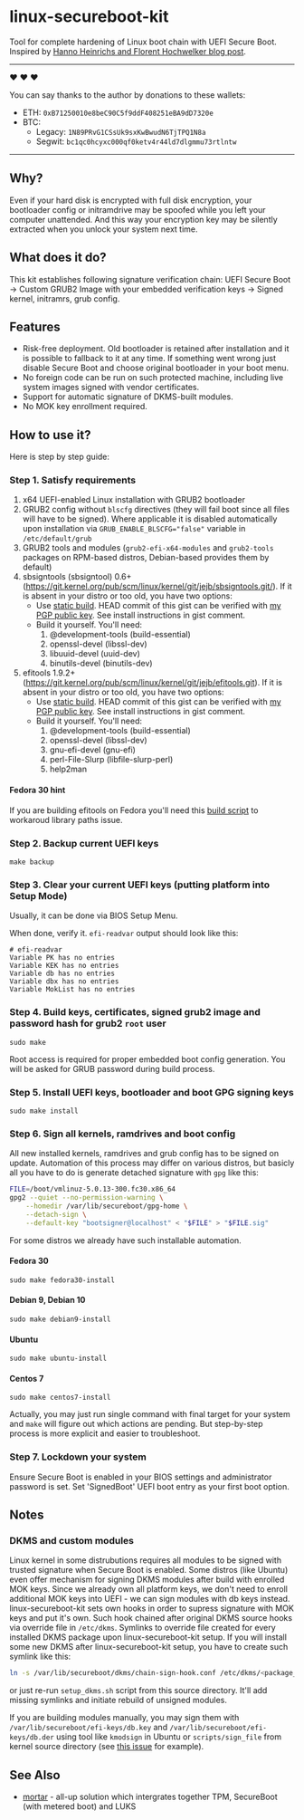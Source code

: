 # linux-secureboot-kit
Tool for complete hardening of Linux boot chain with UEFI Secure Boot. Inspired by [Hanno Heinrichs and Florent Hochwelker blog post](https://www.crowdstrike.com/blog/enhancing-secure-boot-chain-on-fedora-29/).

---

:heart: :heart: :heart:

You can say thanks to the author by donations to these wallets:

- ETH: `0xB71250010e8beC90C5f9ddF408251eBA9dD7320e`
- BTC:
  - Legacy: `1N89PRvG1CSsUk9sxKwBwudN6TjTPQ1N8a`
  - Segwit: `bc1qc0hcyxc000qf0ketv4r44ld7dlgmmu73rtlntw`

---

## Why?

Even if your hard disk is encrypted with full disk encryption, your bootloader config or initramdrive may be spoofed while you left your computer unattended. And this way your encryption key may be silently extracted when you unlock your system next time.

## What does it do?

This kit establishes following signature verification chain: UEFI Secure Boot -> Custom GRUB2 Image with your embedded verification keys -> Signed kernel, initramrs, grub config.

## Features

* Risk-free deployment. Old bootloader is retained after installation and it is possible to fallback to it at any time. If something went wrong just disable Secure Boot and choose original bootloader in your boot menu.
* No foreign code can be run on such protected machine, including live system images signed with vendor certificates.
* Support for automatic signature of DKMS-built modules.
* No MOK key enrollment required.

## How to use it?

Here is step by step guide:

### Step 1. Satisfy requirements

1. x64 UEFI-enabled Linux installation with GRUB2 bootloader
2. GRUB2 config without `blscfg` directives (they will fail boot since all files will have to be signed). Where applicable it is disabled automatically upon installation via `GRUB_ENABLE_BLSCFG="false"` variable in `/etc/default/grub`
3. GRUB2 tools and modules (`grub2-efi-x64-modules` and `grub2-tools` packages on RPM-based distros, Debian-based provides them by default)
4. sbsigntools (sbsigntool) 0.6+ (https://git.kernel.org/pub/scm/linux/kernel/git/jejb/sbsigntools.git/). If it is absent in your distro or too old, you have two options:
   * Use [static build](https://gist.github.com/Snawoot/a8f0863f362ed328b6bff00a3717f175). HEAD commit of this gist can be verified with [my PGP public key](https://keybase.io/yarmak/pgp_keys.asc). See install instructions in gist comment.
   * Build it yourself. You'll need:
     1. @development-tools (build-essential)
     2. openssl-devel (libssl-dev)
     3. libuuid-devel (uuid-dev)
     4. binutils-devel (binutils-dev)
5. efitools 1.9.2+ (https://git.kernel.org/pub/scm/linux/kernel/git/jejb/efitools.git). If it is absent in your distro or too old, you have two options:
   * Use [static build](https://gist.github.com/Snawoot/1937d5bc76d7b0a29f2039aa679c0449). HEAD commit of this gist can be verified with [my PGP public key](https://keybase.io/yarmak/pgp_keys.asc). See install instructions in gist comment.
   * Build it yourself. You'll need:
     1. @development-tools (build-essential)
     2. openssl-devel (libssl-dev)
     3. gnu-efi-devel (gnu-efi)
     4. perl-File-Slurp (libfile-slurp-perl)
     5. help2man

#### Fedora 30 hint

If you are building efitools on Fedora you'll need this [build script](https://gist.github.com/Snawoot/9cbad8a381b241c5bac5669d00f20620) to workaroud library paths issue.

### Step 2. Backup current UEFI keys

```
make backup
```

### Step 3. Clear your current UEFI keys (putting platform into Setup Mode)

Usually, it can be done via BIOS Setup Menu.

When done, verify it. `efi-readvar` output should look like this:

```
# efi-readvar
Variable PK has no entries
Variable KEK has no entries
Variable db has no entries
Variable dbx has no entries
Variable MokList has no entries
```

### Step 4. Build keys, certificates, signed grub2 image and password hash for grub2 `root` user 

```
sudo make
```

Root access is required for proper embedded boot config generation. You will be asked for GRUB password during build process.

### Step 5. Install UEFI keys, bootloader and boot GPG signing keys

```
sudo make install
```

### Step 6. Sign all kernels, ramdrives and boot config

All new installed kernels, ramdrives and grub config has to be signed on update. Automation of this process may differ on various distros, but basicly all you have to do is generate detached signature with `gpg` like this:

```sh
FILE=/boot/vmlinuz-5.0.13-300.fc30.x86_64
gpg2 --quiet --no-permission-warning \
    --homedir /var/lib/secureboot/gpg-home \
    --detach-sign \
    --default-key "bootsigner@localhost" < "$FILE" > "$FILE.sig"
```

For some distros we already have such installable automation.

#### Fedora 30

```
sudo make fedora30-install
```

#### Debian 9, Debian 10

```
sudo make debian9-install
```

#### Ubuntu

```
sudo make ubuntu-install
```

#### Centos 7

```
sudo make centos7-install
```

Actually, you may just run single command with final target for your system and `make` will figure out which actions are pending. But step-by-step process is more explicit and easier to troubleshoot.

### Step 7. Lockdown your system

Ensure Secure Boot is enabled in your BIOS settings and administrator password is set. Set 'SignedBoot' UEFI boot entry as your first boot option.

## Notes

### DKMS and custom modules

Linux kernel in some distrubutions requires all modules to be signed with trusted signature when Secure Boot is enabled. Some distros (like Ubuntu) even offer mechanism for signing DKMS modules after build with enrolled MOK keys. Since we already own all platform keys, we don't need to enroll additional MOK keys into UEFI - we can sign modules with db keys instead. linux-secureboot-kit sets own hooks in order to supress signature with MOK keys and put it's own. Such hook chained after original DKMS source hooks via override file in `/etc/dkms`. Symlinks to override file created for every installed DKMS package upon linux-secureboot-kit setup. If you will install some new DKMS after linux-secureboot-kit setup, you have to create such symlink like this:

```bash
ln -s /var/lib/secureboot/dkms/chain-sign-hook.conf /etc/dkms/<package_name>.conf
```

or just re-run `setup_dkms.sh` script from this source directory. It'll add missing symlinks and initiate rebuild of unsigned modules.

If you are building modules manually, you may sign them with `/var/lib/secureboot/efi-keys/db.key` and `/var/lib/secureboot/efi-keys/db.der` using tool like `kmodsign` in Ubuntu or `scripts/sign_file` from kernel source directory (see [this issue](https://github.com/Snawoot/linux-secureboot-kit/issues/3) for example).

## See Also

* [mortar](https://github.com/noahbliss/mortar) - all-up solution which intergrates together TPM, SecureBoot (with metered boot) and LUKS
